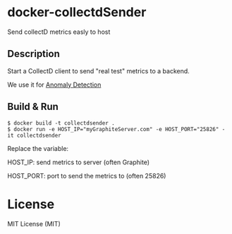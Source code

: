 # docker-collectdSender
Send collectD metrics easly to host

Description
--------
Start a CollectD client to send "real test" metrics to a backend.

We use it for [Anomaly Detection](https://anomaly.io)

Build & Run
-----
```
$ docker build -t collectdsender .
$ docker run -e HOST_IP="myGraphiteServer.com" -e HOST_PORT="25826" -it collectdsender
```

Replace the variable:

HOST_IP: send metrics to server (often Graphite)

HOST_PORT: port to send the metrics to (often 25826)
 
License
==========
MIT License (MIT)